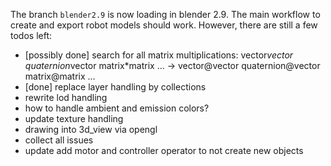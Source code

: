 The branch `blender2.9` is now loading in  blender 2.9.
The main workflow to create and export robot models
should work. However, there are still a few todos left:

- [possibly done] search for all matrix multiplications:
  vector*vector
  quaternion*vector
  matrix*matrix
  ...
  ->
  vector@vector
  quaternion@vector
  matrix@matrix
  ...
- [done] replace layer handling by collections
- rewrite lod handling
- how to handle ambient and emission colors?
- update texture handling
- drawing into 3d_view via opengl
- collect all issues
- update add motor and controller operator to not create new objects
